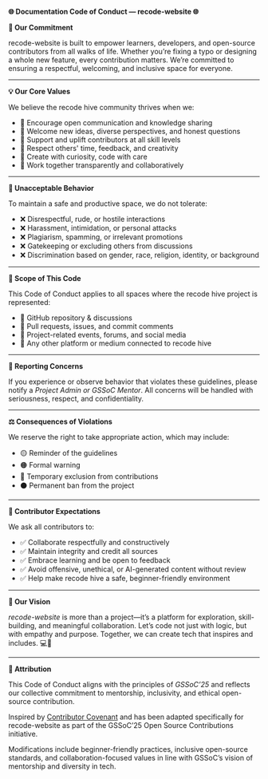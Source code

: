 **🌐 Documentation Code of Conduct — recode-website 🌐**

**🤝 Our Commitment**

recode-website is built to empower learners, developers, and open-source contributors from all walks of life. Whether you’re fixing a typo or designing a whole new feature, every contribution matters. We’re committed to ensuring a respectful, welcoming, and inclusive space for everyone.

---

**💡 Our Core Values**

We believe the recode hive community thrives when we:
- 💬 Encourage open communication and knowledge sharing
- 🧠 Welcome new ideas, diverse perspectives, and honest questions
- 🙌 Support and uplift contributors at all skill levels
- 📖 Respect others' time, feedback, and creativity
- 🎨 Create with curiosity, code with care
- 🤝 Work together transparently and collaboratively

---

**🚫 Unacceptable Behavior**

To maintain a safe and productive space, we do not tolerate:
- ❌ Disrespectful, rude, or hostile interactions
- ❌ Harassment, intimidation, or personal attacks
- ❌ Plagiarism, spamming, or irrelevant promotions
- ❌ Gatekeeping or excluding others from discussions
- ❌ Discrimination based on gender, race, religion, identity, or background

---

**🧭 Scope of This Code**

This Code of Conduct applies to all spaces where the recode hive project is represented:
- 📌 GitHub repository & discussions
- 📌 Pull requests, issues, and commit comments
- 📌 Project-related events, forums, and social media
- 📌 Any other platform or medium connected to recode hive

---

**📢 Reporting Concerns**

If you experience or observe behavior that violates these guidelines, please notify a *Project Admin or GSSoC Mentor*. All concerns will be handled with seriousness, respect, and confidentiality.

---

**⚖️ Consequences of Violations**

We reserve the right to take appropriate action, which may include:
- 🟡 Reminder of the guidelines
- 🟠 Formal warning
- 🔴 Temporary exclusion from contributions
- ⚫ Permanent ban from the project

---

**🌟 Contributor Expectations**

We ask all contributors to:
- ✅ Collaborate respectfully and constructively
- ✅ Maintain integrity and credit all sources
- ✅ Embrace learning and be open to feedback
- ✅ Avoid offensive, unethical, or AI-generated content without review
- ✅ Help make recode hive a safe, beginner-friendly environment

---

**💫 Our Vision**

*recode-website* is more than a project—it’s a platform for exploration, skill-building, and meaningful collaboration. Let’s code not just with logic, but with empathy and purpose. Together, we can create tech that inspires and includes. 💻🌱

---

**📄 Attribution**

This Code of Conduct aligns with the principles of *GSSoC’25* and reflects our collective commitment to mentorship, inclusivity, and ethical open-source contribution.

Inspired by [Contributor Covenant](https://www.contributor-covenant.org/version/3/0/code_of_conduct/) and has been adapted specifically for recode-website as part of the GSSoC’25 Open Source Contributions initiative.

Modifications include beginner-friendly practices, inclusive open-source standards, and collaboration-focused values in line with GSSoC’s vision of mentorship and diversity in tech.
